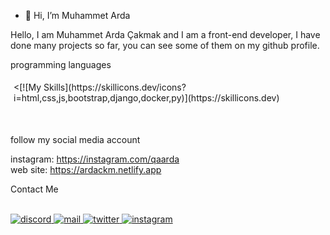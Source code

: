 - 👋 Hi, I’m Muhammet Arda

Hello, I am Muhammet Arda Çakmak and I am a front-end developer, I have done many projects so far, you can see some of them on my github profile.

programming languages <br>

<p aling="left" style="padding: 5px">
  <[![My Skills](https://skillicons.dev/icons?i=html,css,js,bootstrap,django,docker,py)](https://skillicons.dev)
</p>

<br>

follow my social media account

instagram: https://instagram.com/qaarda <br>
web site: https://ardackm.netlify.app

Contact Me

<br>

<a href="https://discord.com/users/791635948609339422" target="_blank">
  <img src="https://img.shields.io/badge/Discord-5865F2?style=for-the-badge&logo=discord&logoColor=white" alt="discord">
</a>

<a href="mailto: mardacakmak07@gmail.com" target="_blank">
  <img src="https://img.shields.io/badge/Mail-EA4335?style=for-the-badge&logo=gmail&logoColor=white" alt="mail">
</a>

<a href="https://twitter.com/ardackm" target="_blank">
    <img src="https://img.shields.io/badge/Twitter-1D9BF0?style=for-the-badge&logo=twitter&logoColor=white" alt="twitter"> 
</a>

<a href="https://instagram.com/qaarda" target="_blank">
  <img src="https://camo.githubusercontent.com/7e5ea6500c36f6cca132b99adbf3f7283c00742c0b0cca9515f0099d292b0494/68747470733a2f2f696d672e736869656c64732e696f2f62616467652f494e5354414752414d2532302d4443333137352e7376673f267374796c653d666f722d7468652d6261646765266c6f676f3d696e7374616772616d266c6f676f436f6c6f723d776869746](https://img.shields.io/badge/Instagram-E4405F?style=for-the-badge&logo=instagram&logoColor=white)5](https://img.shields.io/badge/Instagram-E4405F?style=for-the-badge&logo=instagram&logoColor=white)](https://camo.githubusercontent.com/b6eef9807c0db96d1148c56d6b5257c10a4650500fdf8a15caeae46be8a918d6/68747470733a2f2f736b696c6c69636f6e732e6465762f69636f6e733f693d696e7374616772616d)" alt="instagram">
</a>
